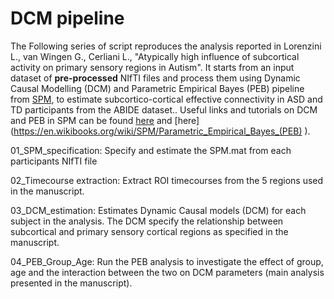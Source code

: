# DCM pipeline
The Following series of script reproduces the analysis reported in Lorenzini L., van Wingen G., Cerliani L., "Atypically high influence of subcortical activity on primary sensory regions in Autism".
It starts from an input dataset of **pre-processed** NIfTI files and process them using Dynamic Causal Modelling (DCM) and Parametric Empirical Bayes (PEB) pipeline from [SPM](https://www.fil.ion.ucl.ac.uk/spm/), to estimate subcortico-cortical effective connectivity in ASD and TD participants from the ABIDE dataset.. 
Useful links and tutorials on DCM and PEB in SPM can be found [here](https://www.sciencedirect.com/science/article/pii/S1053811919305233) and [here] (https://en.wikibooks.org/wiki/SPM/Parametric_Empirical_Bayes_(PEB) ). 



01_SPM_specification: Specify and estimate the SPM.mat from each participants NIfTI file

02_Timecourse extraction: Extract ROI timecourses from the 5 regions used in the manuscript. 

03_DCM_estimation: Estimates Dynamic Causal models (DCM) for each subject in the analysis. The DCM specify the relationship between subcortical and primary sensory cortical regions as specified in the manuscript. 

04_PEB_Group_Age: Run the PEB analysis to investigate the effect of group, age and the interaction between the two on DCM parameters (main analysis presented in the manuscript). 
